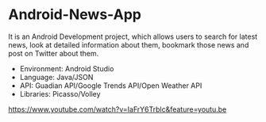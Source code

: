 # Android-News-App
It is an Android Development project, which allows users to search for latest news, look at detailed information about them, bookmark those news and post on Twitter about them.</br>

- Environment: Android Studio
- Language: Java/JSON
- API: Guadian API/Google Trends API/Open Weather API
- Libraries: Picasso/Volley

https://www.youtube.com/watch?v=IaFrY6Trblc&feature=youtu.be
